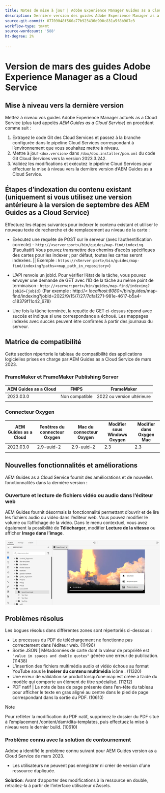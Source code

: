 ```yaml
---
title: Notes de mise à jour | Adobe Experience Manager Guides as a Cloud Service, version de mars 2023
description: Dernière version des guides Adobe Experience Manager as a Cloud Service
source-git-commit: 07709048f560a77b923436d990c831a5f8b907e3
workflow-type: tm+mt
source-wordcount: '588'
ht-degree: 2%

---
```


# Version de mars des guides Adobe Experience Manager as a Cloud Service

## Mise à niveau vers la dernière version

Mettez à niveau vos guides Adobe Experience Manager actuels as a Cloud Service (plus tard appelés *AEM Guides as a Cloud Service*) en procédant comme suit :
1. Extrayez le code Git des Cloud Services et passez à la branche configurée dans le pipeline Cloud Services correspondant à l’environnement que vous souhaitez mettre à niveau.
2. Mettre à jour `<dox.version>` dans `/dox/dox.installer/pom.xml` du code Git Cloud Services vers la version 2023.3.242.
3. Validez les modifications et exécutez le pipeline Cloud Services pour effectuer la mise à niveau vers la dernière version d’AEM Guides as a Cloud Service.

## Étapes d’indexation du contenu existant (uniquement si vous utilisez une version antérieure à la version de septembre des AEM Guides as a Cloud Service)

Effectuez les étapes suivantes pour indexer le contenu existant et utiliser le nouveau texte de recherche et de remplacement au niveau de la carte :

* Exécutez une requête de POST sur le serveur (avec l’authentification correcte) - `http://<server:port>/bin/guides/map-find/indexing`.
(Facultatif) Vous pouvez transmettre des chemins d’accès spécifiques des cartes pour les indexer ; par défaut, toutes les cartes seront indexées. || Exemple : `https://<Server:port>/bin/guides/map-find/indexing?paths=<map_path_in_repository>`)

* L’API renvoie un jobId. Pour vérifier l’état de la tâche, vous pouvez envoyer une demande de GET avec l’ID de la tâche au même point de terminaison : `http://<server:port>/bin/guides/map-find/indexing?jobId={jobId}`
(Par exemple : http://&lt;
_localhost:8080_>/bin/guides/map-find/indexing?jobId=2022/9/15/7/27/7dfa1271-981e-4617-b5a4-c18379f11c42_678)

* Une fois la tâche terminée, la requête de GET ci-dessus répond avec succès et indique si une correspondance a échoué. Les mappages indexés avec succès peuvent être confirmés à partir des journaux du serveur.

## Matrice de compatibilité

Cette section répertorie le tableau de compatibilité des applications logicielles prises en charge par AEM Guides as a Cloud Service de mars 2023.

### FrameMaker et FrameMaker Publishing Server

| AEM Guides as a Cloud | FMPS | FrameMaker |
| --- | --- | --- |
| 2023.03.0 | Non compatible | 2022 ou version ultérieure |
|  |  |  |


### Connecteur Oxygen

| AEM Guides as a Cloud | Fenêtres du connecteur Oxygen | Mac du connecteur Oxygen | Modifier sous Windows Oxygen | Modifier dans Oxygen Mac |
| --- | --- | --- | --- | --- |
| 2023.03.0 | 2.9-uuid-2 | 2.9-uuid-2 | 2.3 | 2.3 |
|  |  |  |  |


## Nouvelles fonctionnalités et améliorations

AEM Guides as a Cloud Service fournit des améliorations et de nouvelles fonctionnalités dans la dernière version :

### Ouverture et lecture de fichiers vidéo ou audio dans l’éditeur web

AEM Guides fournit désormais la fonctionnalité permettant d’ouvrir et de lire les fichiers audio ou vidéo dans l’éditeur web. Vous pouvez modifier le volume ou l’affichage de la vidéo. Dans le menu contextuel, vous avez également la possibilité de **Télécharger**, modifier **Lecture de la vitesse** ou afficher **Image dans l’image**.

<img src="assets/video-web-editor.png" alt="vidéo de lecture" width="600">


## Problèmes résolus

Les bogues résolus dans différentes zones sont répertoriés ci-dessous :

* Le processus du PDF de téléchargement ne fonctionne pas correctement dans l’éditeur web. (11496)
* Sortie JSON | Métadonnées de carte dont la valeur de propriété est `"value in spaces and double quotes"` génère une erreur de publication. (11438)
* L’insertion des fichiers multimédia audio et vidéo échoue au format YouTube sous le **Insérer du contenu multimédia** icône . (11320)
* Une erreur de validation se produit lorsqu’une map est créée à l’aide du modèle qui comporte un élément de titre spécialisé. (11212)
* PDF natif | La note de bas de page présente dans l’en-tête du tableau pour afficher le texte en gras aligné au centre dans le pied de page correspondant dans la sortie du PDF. (10610)
>[!NOTE]
>
>Pour refléter la modification du PDF natif, supprimez le dossier du PDF situé à l’emplacement /content/dam/dita-templates, puis effectuez la mise à niveau vers le dernier build. (10610)

### Problème connu avec la solution de contournement

Adobe a identifié le problème connu suivant pour AEM Guides version as a Cloud Service de mars 2023.

* Les utilisateurs ne peuvent pas enregistrer ni créer de version d’une ressource dupliquée.

**Solution**: Avant d’apporter des modifications à la ressource en double, retraitez-la à partir de l’interface utilisateur d’Assets.

